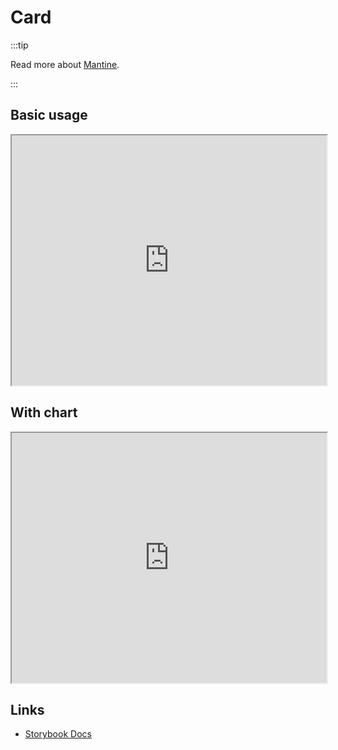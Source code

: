 # Card

:::tip

Read more about [Mantine](https://mantine.dev/core/card/).

:::

## Basic usage

<iframe src="https://vivid-ts.github.io/vivid/iframe.html?viewMode=docs&shortcuts=false&singleStory=true&id=components-card--default" width="100%" height="400px"></iframe>

## With chart

<iframe src="https://vivid-ts.github.io/vivid/iframe.html?viewMode=docs&shortcuts=false&singleStory=true&id=components-card--graph" width="100%" height="400px"></iframe>

## Links

- [Storybook Docs](https://vivid-ts.github.io/vivid/?path=/docs/components-card--docs)
